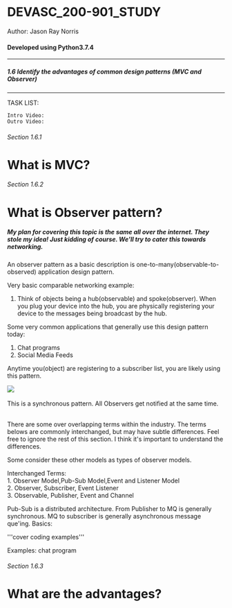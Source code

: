 # DEVASC_200-901_STUDY
<p>Author: Jason Ray Norris</p>
<h4>Developed using Python3.7.4</h4>
<hr>
<h5>1.6 Identify the advantages of common design patterns (MVC and Observer)
</h5>
<hr>

TASK LIST:

    Intro Video:
    Outro Video:

<h6>Section 1.6.1</h6>

# What is MVC?

<h6>Section 1.6.2</h6>

# What is Observer pattern?


<h5>My plan for covering this topic is the same all over the internet.  They stole my idea! Just kidding of course. We'll try to cater this towards networking.</h5>

An observer pattern as a basic description is one-to-many(observable-to-observed) application design pattern. 

Very basic comparable networking example:
1. Think of objects being a hub(observable) and spoke(observer). When you plug your device into the hub, you are physically registering your device to the messages being broadcast by the hub.
</p>

Some very common applications that generally use this design pattern today:
1. Chat programs
3. Social Media Feeds
   
Anytime you(object) are registering to a subscriber list, you are likely using this pattern.

<img src="https://i.ibb.co/Wxw7j1q/observer-pattern.jpg">
<br>
<br>
This is a synchronous pattern.  All Observers get notified at the same time.
<br>
<br>

There are some over overlapping terms within the industry.  The terms belows are commonly interchanged, but may have subtle differences.
Feel free to ignore the rest of this section.  I think it's important to understand the differences.

Some consider these other models as types of observer models.

Interchanged Terms:
    <br>
    1. Observer Model,Pub-Sub Model,Event and Listener Model
    <br>
    2. Observer, Subscriber, Event Listener
    <br>
    3. Observable, Publisher, Event and Channel



Pub-Sub is a distributed architecture. From Publisher to MQ is generally synchronous.  MQ to subscriber is generally asynchronous message que'ing.
Basics:

'''cover coding examples'''

Examples:
    chat program
    
<h6>Section 1.6.3</h6>

# What are the advantages?





